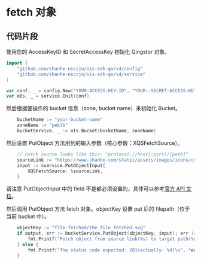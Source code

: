 # fetch 对象

## 代码片段

使用您的 AccessKeyID 和 SecretAccessKey 初始化 Qingstor 对象。

```go
import (
	"github.com/shanhe-nsccjn/ois-sdk-go/v4/config"
	"github.com/shanhe-nsccjn/ois-sdk-go/v4/service"
)

var conf, _ = config.New("YOUR-ACCESS-KEY-ID", "YOUR--SECRET-ACCESS-KEY")
var oIs, _ = service.Init(conf)
```

然后根据要操作的 bucket 信息（zone, bucket name）来初始化 Bucket。

```go
	bucketName := "your-bucket-name"
	zoneName := "pek3b"
	bucketService, _ := oIs.Bucket(bucketName, zoneName)
```

然后设置 PutObject 方法用到的输入参数（核心参数：XQSFetchSource）。

```go
	// Fetch source looks like this: "protocol://host[:port]/[path]"
	sourceLink := "https://www.shanhe.com/static/assets/images/icons/common/footer_logo.svg"
	input := &service.PutObjectInput{
		XQSFetchSource: &sourceLink,
	}
```

请注意 PutObjectInput 中的 field 不是都必须设置的，具体可以参考[官方 API 文档](https://docsv3.shanhe.com/ois/api/object/fetch)。

然后调用 PutObject 方法 fetch 对象。objectKey 设置 put 后的 filepath（位于当前 bucket 中）。

```go
	objectKey := "file-fetched/the_file_fetched.svg"
	if output, err := bucketService.PutObject(objectKey, input); err != nil {
		fmt.Printf("Fetch object from source link(%s) to target path(%s) failed with given error: %s\n", sourceLink, objectKey, err)
	} else {
		fmt.Printf("The status code expected: 201(actually: %d)\n", *output.StatusCode)
	}
```